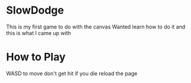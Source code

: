 # SlowDodge
This is my first game to do with the canvas
Wanted learn how to do it and this is what I came up with
# How to Play

WASD to move
don't get hit
if you die reload the page
